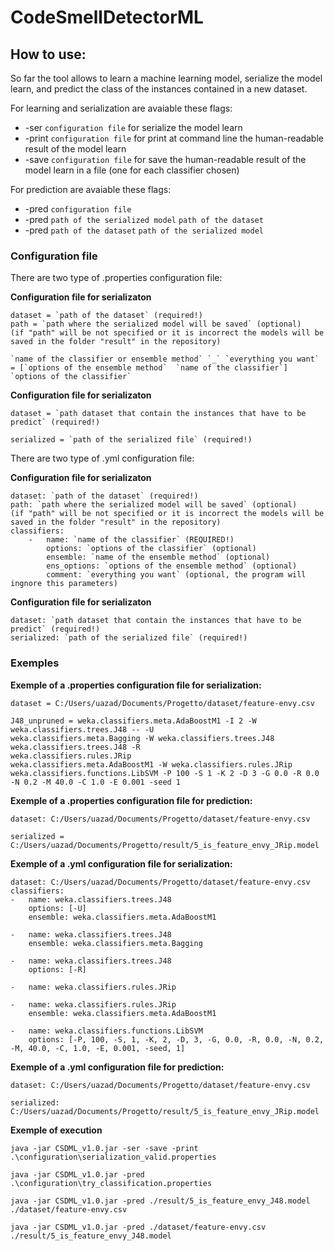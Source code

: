 # CodeSmellDetectorML

How to use: 
-----------

So far the tool allows to learn a machine learning model, serialize the model learn, 
and predict the class of the instances contained in a new dataset.

For learning and serialization are avaiable these flags:
  * -ser `configuration file` for serialize the model learn
  * -print `configuration file` for print at command line the human-readable result of the model learn
  * -save `configuration file` for save the human-readable result of the model learn in a file (one for each classifier chosen)
 
For prediction are avaiable these flags:
  * -pred `configuration file` 
  * -pred `path of the serialized model` `path of the dataset`
  * -pred `path of the dataset` `path of the serialized model`
  
 
 ### Configuration file
 
 There are two type of .properties configuration file:
 
  **Configuration file for serializaton**
  
	dataset = `path of the dataset` (required!)
	path = `path where the serialized model will be saved` (optional)
  	(if "path" will be not specified or it is incorrect the models will be saved in the folder "result" in the repository)
  
  	`name of the classifier or ensemble method` `_` `everything you want` = [`options of the ensemble method`  `name of the classifier`] `options of the classifier`  
  
  **Configuration file for serializaton**
  
  	dataset = `path dataset that contain the instances that have to be predict` (required!)
  
  	serialized = `path of the serialized file` (required!)
       
      
 There are two type of .yml configuration file:

  **Configuration file for serializaton**
  
  	dataset: `path of the dataset` (required!)
	path: `path where the serialized model will be saved` (optional)
	(if "path" will be not specified or it is incorrect the models will be saved in the folder "result" in the repository)
  	classifiers:
		-	name: `name of the classifier` (REQUIRED!) 
			options: `options of the classifier` (optional)
			ensemble: `name of the ensemble method` (optional)
			ens_options: `options of the ensemble method` (optional)
			comment: `everything you want` (optional, the program will ingnore this parameters)
			
  **Configuration file for serializaton**
  
	dataset: `path dataset that contain the instances that have to be predict` (required!)
	serialized: `path of the serialized file` (required!) 
  
  ### Exemples
  
  **Exemple of a .properties configuration file for serialization:**
  
	dataset = C:/Users/uazad/Documents/Progetto/dataset/feature-envy.csv
 
	J48_unpruned = weka.classifiers.meta.AdaBoostM1 -I 2 -W weka.classifiers.trees.J48 -- -U
	weka.classifiers.meta.Bagging -W weka.classifiers.trees.J48
	weka.classifiers.trees.J48 -R
	weka.classifiers.rules.JRip 
	weka.classifiers.meta.AdaBoostM1 -W weka.classifiers.rules.JRip
	weka.classifiers.functions.LibSVM -P 100 -S 1 -K 2 -D 3 -G 0.0 -R 0.0 -N 0.2 -M 40.0 -C 1.0 -E 0.001 -seed 1
  
  **Exemple of a .properties configuration file for prediction:**
  
	dataset: C:/Users/uazad/Documents/Progetto/dataset/feature-envy.csv
   
	serialized = C:/Users/uazad/Documents/Progetto/result/5_is_feature_envy_JRip.model
	
  **Exemple of a .yml configuration file for serialization:**
  
	dataset: C:/Users/uazad/Documents/Progetto/dataset/feature-envy.csv 
	classifiers:
    -   name: weka.classifiers.trees.J48
        options: [-U]
        ensemble: weka.classifiers.meta.AdaBoostM1
        
    -   name: weka.classifiers.trees.J48
        ensemble: weka.classifiers.meta.Bagging
        
    -   name: weka.classifiers.trees.J48
        options: [-R]
    
    -   name: weka.classifiers.rules.JRip 
        
    -   name: weka.classifiers.rules.JRip
        ensemble: weka.classifiers.meta.AdaBoostM1
        
    -   name: weka.classifiers.functions.LibSVM
        options: [-P, 100, -S, 1, -K, 2, -D, 3, -G, 0.0, -R, 0.0, -N, 0.2, -M, 40.0, -C, 1.0, -E, 0.001, -seed, 1]  

  
  **Exemple of a .yml configuration file for prediction:**
  
	dataset: C:/Users/uazad/Documents/Progetto/dataset/feature-envy.csv
   
	serialized: C:/Users/uazad/Documents/Progetto/result/5_is_feature_envy_JRip.model
  
  **Exemple of execution**
  
	java -jar CSDML_v1.0.jar -ser -save -print .\configuration\serialization_valid.properties
  
	java -jar CSDML_v1.0.jar -pred .\configuration\try_classification.properties
  
	java -jar CSDML_v1.0.jar -pred ./result/5_is_feature_envy_J48.model ./dataset/feature-envy.csv
  
	java -jar CSDML_v1.0.jar -pred ./dataset/feature-envy.csv ./result/5_is_feature_envy_J48.model
